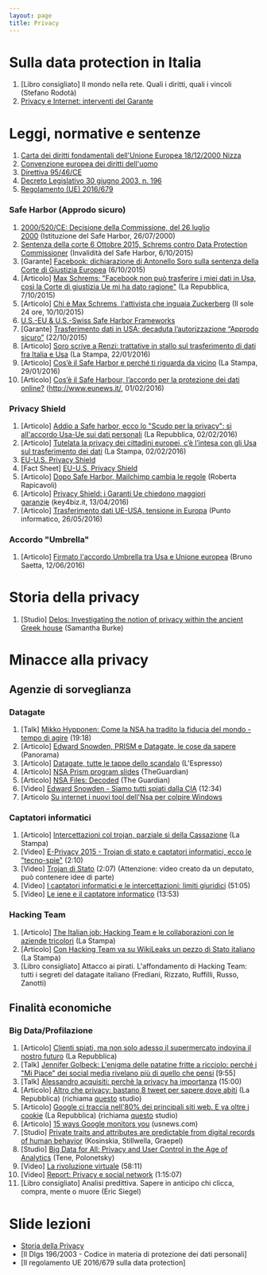 ```yaml
---
layout: page
title: Privacy
---
```


# Sulla data protection in Italia

1. [Libro consigliato] Il mondo nella rete. Quali i diritti, quali i vincoli (Stefano Rodotà)
2. [Privacy e Internet: interventi del Garante](http://www.garanteprivacy.it/privacy-e-internet)

# Leggi, normative e sentenze

1.  [Carta dei diritti fondamentali dell'Unione Europea 18/12/2000 Nizza](http://www.europarl.europa.eu/charter/pdf/text_it.pdf)
2.  [Convenzione europea dei diritti dell'uomo](http://www.echr.coe.int/Documents/Convention_ITA.pdf)
3.  [Direttiva 95/46/CE](http://194.242.234.211/documents/10160/10704/Direttiva+95+46+CE.pdf)
4.  [Decreto Legislativo 30 giugno 2003, n. 196](http://www.camera.it/parlam/leggi/deleghe/testi/03196dl.htm)
5.  [Regolamento (UE) 2016/679](http://eur-lex.europa.eu/legal-content/IT/TXT/?uri=uriserv:OJ.L_.2016.119.01.0001.01.ITA&toc=OJ:L:2016:119:TOC)

### Safe Harbor (Approdo sicuro)

1.  [2000/520/CE: Decisione della Commissione, del 26 luglio 2000](http://eur-lex.europa.eu/legal-content/IT/ALL/?uri=CELEX:32000D0520) (Istituzione del Safe Harbor, 26/07/2000)
2.  [Sentenza della corte 6 Ottobre 2015, Schrems contro Data Protection Commissioner](http://curia.europa.eu/juris/document/document.jsf?text=&docid=169195&pageIndex=0&doclang=IT&mode=req&dir=&occ=first&part=1&cid=125031) (Invalidità del Safe Harbor, 6/10/2015)
3.  [Garante] [Facebook: dichiarazione di Antonello Soro sulla sentenza della Corte di Giustizia Europea](http://www.garanteprivacy.it/web/guest/home/docweb/-/docweb-display/docweb/4308245) (6/10/2015)
4.  [Articolo] [Max Schrems: "Facebook non può trasferire i miei dati in Usa, così la Corte di giustizia Ue mi ha dato ragione"](http://www.repubblica.it/esteri/2015/10/07/news/max_schrems_facebook_non_puo_trasferire_i_miei_dati_in_usa_cosi_la_corte_di_giustizia_ue_mi_ha_dato_ragione_-124527727/?refresh_ce) (La Repubblica, 7/10/2015)
5.  [Articolo] [Chi è Max Schrems, l'attivista che inguaia Zuckerberg](http://www.ilsole24ore.com/art/tecnologie/2015-10-06/la-battaglia-la-privacy-max-schrems-113708.shtml?uuid=ACkBCxAB&refresh_ce=1) (Il sole 24 ore, 10/10/2015)
6.  [U.S.-EU & U.S.-Swiss Safe Harbor Frameworks](http://www.export.gov/safeharbor/)
7.  [Garante] [Trasferimento dati in USA: decaduta l’autorizzazione “Approdo sicuro”](http://www.garanteprivacy.it/web/guest/home/docweb/-/docweb-display/docweb/4393308) (22/10/2015)
8.  [Articolo] [Soro scrive a Renzi: trattative in stallo sul trasferimento di dati fra Italia e Usa](http://www.lastampa.it/2016/01/22/italia/politica/soro-scrive-a-renzi-trattative-in-stallo-sul-trasferimento-di-dati-fra-italia-e-usa-KU0kO4cdCeVSenVEeLUB0N/pagina.html) (La Stampa, 22/01/2016)
9.  [Articolo] [Cos’è il Safe Harbor e perché ti riguarda da vicino](http://www.lastampa.it/2016/01/29/tecnologia/tutorial/cos-e-perch-si-parla-del-safe-harbor-spiegato-in-punti-7uwscj2UAL7TiZoyMSaRIN/pagina.html) (La Stampa, 29/01/2016)
10.  [Articolo] [Cos’è il Safe Harbour, l’accordo per la protezione dei dati online?](http://www.eunews.it/2016/02/01/safe-harbour/49561) (http://www.eunews.it/, 01/02/2016)

### Privacy Shield

1.  [Articolo] [Addio a Safe harbor, ecco lo "Scudo per la privacy": sì all'accordo Usa-Ue sui dati personali](http://www.repubblica.it/tecnologia/sicurezza/2016/02/02/news/safe_harbor_nuovo_accordo_usa-ue-132579711/) (La Repubblica, 02/02/2016)
2.  [Articolo] [Tutelata la privacy dei cittadini europei, c’è l’intesa con gli Usa sul trasferimento dei dati](http://www.lastampa.it/2016/02/02/esteri/tutelata-la-privacy-dei-cittadini-europei-c-lintesa-con-gli-usa-sul-trasferimento-dei-dati-bOFI7ayph9Aq1Fk1xmON6H/pagina.html) (La Stampa, 02/02/2016)
3.  [EU-U.S. Privacy Shield](https://www.commerce.gov/privacyshield)
4.  [Fact Sheet] [EU-U.S. Privacy Shield](http://ec.europa.eu/justice/data-protection/files/factsheets/factsheet_eu-us_privacy_shield_en.pdf)
5.  [Articolo] [Dopo Safe Harbor, Mailchimp cambia le regole](http://robertarapicavoli.it/dopo-safe-harbor-mailchimp-cambia-le-regole/) (Roberta Rapicavoli)
6.  [Articolo] [Privacy Shield: i Garanti Ue chiedono maggiori garanzie](https://www.key4biz.it/privacy-shield-i-garanti-ue-chiedono-maggiori-garanzie/156605/) (key4biz.it, 13/04/2016)
7.  [Articolo] [Trasferimento dati UE-USA, tensione in Europa](http://punto-informatico.it/4321767/PI/Commenti/trasferimento-dati-ue-usa-tensione-europa.aspx) (Punto informatico, 26/05/2016)

### Accordo "Umbrella"

1.  [Articolo] [Firmato l'accordo Umbrella tra Usa e Unione europea](http://brunosaetta.it/privacy/firmato-l-accordo-umbrella-tra-usa-e-unione-europea.html) (Bruno Saetta, 12/06/2016)

# Storia della privacy

1.  [Studio] [Delos: Investigating the notion of privacy within the ancient Greek house](https://lra.le.ac.uk/handle/2381/8947) (Samantha Burke)

# Minacce alla privacy

## Agenzie di sorveglianza

### Datagate

1.  [Talk] [Mikko Hypponen: Come la NSA ha tradito la fiducia del mondo - tempo di agire](https://www.ted.com/talks/mikko_hypponen_how_the_nsa_betrayed_the_world_s_trust_time_to_act?language=it#t-19743) (19:18)
2.  [Articolo] [Edward Snowden, PRISM e Datagate, le cose da sapere](http://www.panorama.it/mytech/sicurezza/snowden-prism-datagate-nsa-wikileaks-cose-sapere/) (Panorama)
3.  [Articolo] [Datagate, tutte le tappe dello scandalo](http://speciali.espresso.repubblica.it/interattivi/timeline_datagate/) (L'Espresso)
4.  [Articolo] [NSA Prism program slides](http://www.theguardian.com/world/interactive/2013/nov/01/prism-slides-nsa-document) (TheGuardian)
5.  [Articolo] [NSA Files: Decoded](http://www.theguardian.com/world/interactive/2013/nov/01/snowden-nsa-files-surveillance-revelations-decoded) (The Guardian)
6.  [Video] [Edward Snowden - Siamo tutti spiati dalla CIA](https://www.youtube.com/watch?v=Weq0myVo2M8) (12:34)
7. [Articolo [Su internet i nuovi tool dell'Nsa per colpire Windows](http://www.repubblica.it/tecnologia/sicurezza/2017/04/19/news/su_internet_i_nuovi_tool_dell_nsa_per_colpire_windows-163364740/?ref=search)

### Captatori informatici

1.  [Articolo] [Intercettazioni col trojan, parziale sì della Cassazione](http://www.lastampa.it/2016/04/29/italia/cronache/intercettazioni-col-trojan-parziale-s-della-cassazione-2TMGBomVQGvRb7OyouvF4J/pagina.html) (La Stampa)
2.  [Video] [E-Privacy 2015 - Trojan di stato e captatori informatici, ecco le "tecno-spie"](https://www.youtube.com/watch?v=eXdc3Nxlrws) (2:10)
3.  [Video] [Trojan di Stato](https://www.youtube.com/watch?v=MH0v76BFFh4) (2:07) (Attenzione: video creato da un deputato, può contenere idee di parte)
4.  [Video] [I captatori informatici e le intercettazioni: limiti giuridici](https://www.youtube.com/watch?v=lRxL_NrRuZU) (51:05)
5.  [Video] [Le iene e il captatore informatico](http://www.teslaconsulting.it/podcasts/iene-captatore-informatico/) (13:53)

### Hacking Team

1.  [Articolo] [The Italian job: Hacking Team e le collaborazioni con le aziende tricolori](http://www.lastampa.it/2016/04/29/italia/cronache/intercettazioni-col-trojan-parziale-s-della-cassazione-2TMGBomVQGvRb7OyouvF4J/pagina.html) (La Stampa)
2.  [Articolo] [Con Hacking Team va su WikiLeaks un pezzo di Stato italiano](http://www.lastampa.it/2015/07/10/tecnologia/con-hacking-team-va-su-wikileaks-un-pezzo-di-stato-italiano-mY6laMRZb1g7zJlSx4kOlI/pagina.html) (La Stampa)
3.  [Libro consigliato] Attacco ai pirati. L'affondamento di Hacking Team: tutti i segreti del datagate italiano (Frediani, Rizzato, Ruffilli, Russo, Zanotti)

## Finalità economiche

### Big Data/Profilazione

1.  [Articolo] [Clienti spiati, ma non solo adesso il supermercato indovina il nostro futuro](http://ricerca.repubblica.it/repubblica/archivio/repubblica/2012/02/20/clienti-spiati-ma-non-solo-adesso-il.html) (La Repubblica)
2.  [Talk] [Jennifer Golbeck: L'enigma delle patatine fritte a ricciolo: perché i "Mi Piace" dei social media rivelano più di quello che pensi](http://www.ted.com/talks/jennifer_golbeck_the_curly_fry_conundrum_why_social_media_likes_say_more_than_you_might_think?language=it#t-19743) [9:55]
3.  [Talk] [Alessandro acquisiti: perchè la privacy ha importanza](https://www.ted.com/talks/alessandro_acquisti_why_privacy_matters?language=it#t-11943) (15:00)
4.  [Articolo] [Altro che privacy: bastano 8 tweet per sapere dove abiti](http://www.repubblica.it/tecnologia/sicurezza/2016/05/18/news/altro_che_privacy_bastano_8_tweet_per_sapere_dove_abiti-140062355/) (La Repubblica) (richiama [questo](http://people.csail.mit.edu/ilaria/papers/LiccardiCHI2016.pdf) studio)
5.  [Articolo] [Google ci traccia nell'80% dei principali siti web. E va oltre i cookie](http://www.repubblica.it/tecnologia/sicurezza/2016/05/25/news/google_ti_osserva_ogni_tuo_movimento_sul_web_e_tracciato-140597287/) (La Repubblica) (richiama [questo](https://webtransparency.cs.princeton.edu/webcensus/) studio)
6.  [Articolo] [15 ways Google monitors you](https://www.usnews.com/opinion/articles/2013/05/10/15-ways-google-monitors-you) (usnews.com)
7.  [Studio] [Private traits and attributes are predictable from digital records of human behavior](http://www.pnas.org/content/110/15/5802.full.pdf) (Kosinskia, Stillwella, Graepel)
8.  [Studio] [Big Data for All: Privacy and User Control in the Age of Analytics](http://papers.ssrn.com/sol3/papers.cfm?abstract_id=2149364) (Tene, Polonetsky)
9.  [Video] [La rivoluzione virtuale](https://www.youtube.com/watch?v=16qagI62KPI) (58:11)
10.  [Video] [Report: Privacy e social network](https://www.youtube.com/watch?v=0Z3pfxRp4dA) (1:15:07)
11.  [Libro consigliato] Analisi predittiva. Sapere in anticipo chi clicca, compra, mente o muore (Eric Siegel)

# Slide lezioni

*   [Storia della Privacy](http://stefanocarli.me/files/storia_della_privacy.pdf)
*   [Il Dlgs 196/2003 - Codice in materia di protezione dei dati personali]
*   [Il regolamento UE 2016/679 sulla data protection]